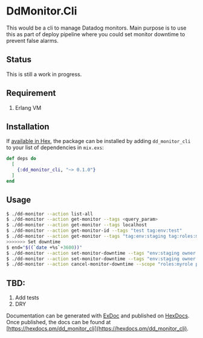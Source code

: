 # DdMonitor.Cli

This would be a cli to manage Datadog monitors. Main purpose is to use this as
part of deploy pipeline where you could set monitor downtime to prevent
false alarms.

## Status

This is still a work in progress.

## Requirement

1. Erlang VM

## Installation

If [available in Hex](https://hex.pm/docs/publish), the package can be installed
by adding `dd_monitor_cli` to your list of dependencies in `mix.exs`:

```elixir
def deps do
  [
    {:dd_monitor_cli, "~> 0.1.0"}
  ]
end
```

## Usage

```bash
$ ./dd-monitor --action list-all    
$ ./dd-monitor --action get-monitor --tags <query_param>
$ ./dd-monitor --action get-monitor --tags localhost
$ ./dd-monitor --action get-monitor-id --tags "test tag:env:test"
$ ./dd-monitor --action get-monitor --tags "tag:env:staging tag:roles:myrole localhost"
>>>>>>> Set downtime
$ end="$((`date +%s`+3600))"    
$ ./dd-monitor --action set-monitor-downtime --tags "env:staging owner:me" --scope "roles:myrole process:sshd" --end $d
$ ./dd-monitor --action set-monitor-downtime --tags "env:staging owner:me" --scope "roles:myrole process:sshd" --end $d --mesage "make release"
$ ./dd-monitor --action cancel-monitor-downtime --scope "roles:myrole process:sshd" 
```

## TBD:

1. Add tests
2. DRY

Documentation can be generated with [ExDoc](https://github.com/elixir-lang/ex_doc)
and published on [HexDocs](https://hexdocs.pm). Once published, the docs can
be found at [https://hexdocs.pm/dd_monitor_cli](https://hexdocs.pm/dd_monitor_cli).


